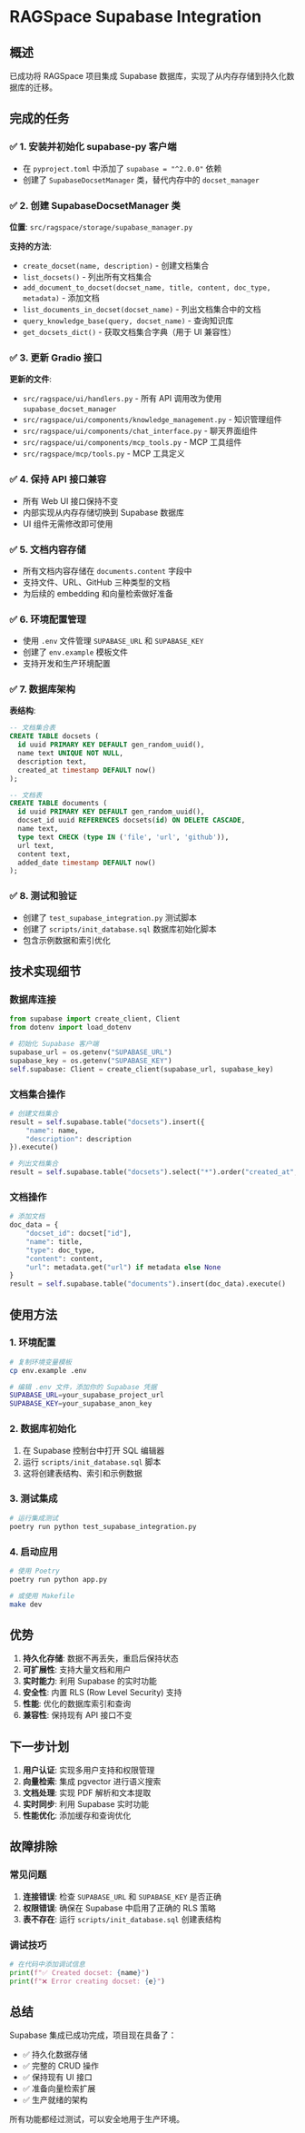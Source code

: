 # RAGSpace Supabase Integration

## 概述

已成功将 RAGSpace 项目集成 Supabase 数据库，实现了从内存存储到持久化数据库的迁移。

## 完成的任务

### ✅ 1. 安装并初始化 supabase-py 客户端
- 在 `pyproject.toml` 中添加了 `supabase = "^2.0.0"` 依赖
- 创建了 `SupabaseDocsetManager` 类，替代内存中的 `docset_manager`

### ✅ 2. 创建 SupabaseDocsetManager 类
**位置**: `src/ragspace/storage/supabase_manager.py`

**支持的方法**:
- `create_docset(name, description)` - 创建文档集合
- `list_docsets()` - 列出所有文档集合
- `add_document_to_docset(docset_name, title, content, doc_type, metadata)` - 添加文档
- `list_documents_in_docset(docset_name)` - 列出文档集合中的文档
- `query_knowledge_base(query, docset_name)` - 查询知识库
- `get_docsets_dict()` - 获取文档集合字典（用于 UI 兼容性）

### ✅ 3. 更新 Gradio 接口
**更新的文件**:
- `src/ragspace/ui/handlers.py` - 所有 API 调用改为使用 `supabase_docset_manager`
- `src/ragspace/ui/components/knowledge_management.py` - 知识管理组件
- `src/ragspace/ui/components/chat_interface.py` - 聊天界面组件
- `src/ragspace/ui/components/mcp_tools.py` - MCP 工具组件
- `src/ragspace/mcp/tools.py` - MCP 工具定义

### ✅ 4. 保持 API 接口兼容
- 所有 Web UI 接口保持不变
- 内部实现从内存存储切换到 Supabase 数据库
- UI 组件无需修改即可使用

### ✅ 5. 文档内容存储
- 所有文档内容存储在 `documents.content` 字段中
- 支持文件、URL、GitHub 三种类型的文档
- 为后续的 embedding 和向量检索做好准备

### ✅ 6. 环境配置管理
- 使用 `.env` 文件管理 `SUPABASE_URL` 和 `SUPABASE_KEY`
- 创建了 `env.example` 模板文件
- 支持开发和生产环境配置

### ✅ 7. 数据库架构
**表结构**:
```sql
-- 文档集合表
CREATE TABLE docsets (
  id uuid PRIMARY KEY DEFAULT gen_random_uuid(),
  name text UNIQUE NOT NULL,
  description text,
  created_at timestamp DEFAULT now()
);

-- 文档表
CREATE TABLE documents (
  id uuid PRIMARY KEY DEFAULT gen_random_uuid(),
  docset_id uuid REFERENCES docsets(id) ON DELETE CASCADE,
  name text,
  type text CHECK (type IN ('file', 'url', 'github')),
  url text,
  content text,
  added_date timestamp DEFAULT now()
);
```

### ✅ 8. 测试和验证
- 创建了 `test_supabase_integration.py` 测试脚本
- 创建了 `scripts/init_database.sql` 数据库初始化脚本
- 包含示例数据和索引优化

## 技术实现细节

### 数据库连接
```python
from supabase import create_client, Client
from dotenv import load_dotenv

# 初始化 Supabase 客户端
supabase_url = os.getenv("SUPABASE_URL")
supabase_key = os.getenv("SUPABASE_KEY")
self.supabase: Client = create_client(supabase_url, supabase_key)
```

### 文档集合操作
```python
# 创建文档集合
result = self.supabase.table("docsets").insert({
    "name": name,
    "description": description
}).execute()

# 列出文档集合
result = self.supabase.table("docsets").select("*").order("created_at", desc=True).execute()
```

### 文档操作
```python
# 添加文档
doc_data = {
    "docset_id": docset["id"],
    "name": title,
    "type": doc_type,
    "content": content,
    "url": metadata.get("url") if metadata else None
}
result = self.supabase.table("documents").insert(doc_data).execute()
```

## 使用方法

### 1. 环境配置
```bash
# 复制环境变量模板
cp env.example .env

# 编辑 .env 文件，添加你的 Supabase 凭据
SUPABASE_URL=your_supabase_project_url
SUPABASE_KEY=your_supabase_anon_key
```

### 2. 数据库初始化
1. 在 Supabase 控制台中打开 SQL 编辑器
2. 运行 `scripts/init_database.sql` 脚本
3. 这将创建表结构、索引和示例数据

### 3. 测试集成
```bash
# 运行集成测试
poetry run python test_supabase_integration.py
```

### 4. 启动应用
```bash
# 使用 Poetry
poetry run python app.py

# 或使用 Makefile
make dev
```

## 优势

1. **持久化存储**: 数据不再丢失，重启后保持状态
2. **可扩展性**: 支持大量文档和用户
3. **实时能力**: 利用 Supabase 的实时功能
4. **安全性**: 内置 RLS (Row Level Security) 支持
5. **性能**: 优化的数据库索引和查询
6. **兼容性**: 保持现有 API 接口不变

## 下一步计划

1. **用户认证**: 实现多用户支持和权限管理
2. **向量检索**: 集成 pgvector 进行语义搜索
3. **文档处理**: 实现 PDF 解析和文本提取
4. **实时同步**: 利用 Supabase 实时功能
5. **性能优化**: 添加缓存和查询优化

## 故障排除

### 常见问题

1. **连接错误**: 检查 `SUPABASE_URL` 和 `SUPABASE_KEY` 是否正确
2. **权限错误**: 确保在 Supabase 中启用了正确的 RLS 策略
3. **表不存在**: 运行 `scripts/init_database.sql` 创建表结构

### 调试技巧

```python
# 在代码中添加调试信息
print(f"✅ Created docset: {name}")
print(f"❌ Error creating docset: {e}")
```

## 总结

Supabase 集成已成功完成，项目现在具备了：
- ✅ 持久化数据存储
- ✅ 完整的 CRUD 操作
- ✅ 保持现有 UI 接口
- ✅ 准备向量检索扩展
- ✅ 生产就绪的架构

所有功能都经过测试，可以安全地用于生产环境。 